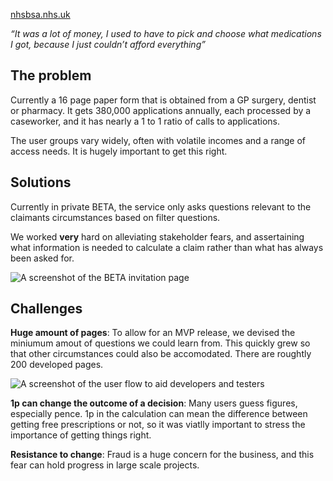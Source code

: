 [nhsbsa.nhs.uk](https://www.nhsbsa.nhs.uk/check-if-youre-eligible-help)

*“It was a lot of money, I used to have to pick and choose what medications I got, because I just couldn’t afford everything”*

## The problem
Currently a 16 page paper form that is obtained from a GP surgery, dentist or pharmacy. It gets 380,000 applications annually, each processed by a caseworker, and it has nearly a 1 to 1 ratio of calls to applications.

The user groups vary widely, often with volatile incomes and a range of access needs. It is hugely important to get this right.

## Solutions
Currently in private BETA, the service only asks questions relevant to the claimants circumstances based on filter questions. 

We worked **very** hard on alleviating stakeholder fears, and assertaining what information is needed to calculate a claim rather than what has always been asked for.

![A screenshot of the BETA invitation page](/images/apply-online-invite.png "A screenshot of the BETA invitation page")

## Challenges
**Huge amount of pages**: To allow for an MVP release, we devised the miniumum amout of questions we could learn from. This quickly grew so that other circumstances could also be accomodated. There are roughtly 200 developed pages. 

![A screenshot of the user flow to aid developers and testers](/images/lis-release-asylum.png "A screenshot of the user flow to aid developers and testers")

**1p can change the outcome of a decision**: Many users guess figures, especially pence. 1p in the calculation can mean the difference between getting free prescriptions or not, so it was viatlly important to stress the importance of getting things right.

**Resistance to change**: Fraud is a huge concern for the business, and this fear can hold progress in large scale projects. 

